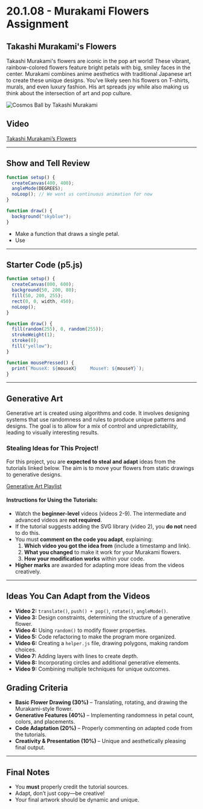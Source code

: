 # 20.1.08 - Murakami Flowers Assignment

## Takashi Murakami's Flowers
Takashi Murakami's flowers are iconic in the pop art world! These vibrant, rainbow-colored flowers feature bright petals with big, smiley faces in the center. Murakami combines anime aesthetics with traditional Japanese art to create these unique designs. You’ve likely seen his flowers on T-shirts, murals, and even luxury fashion. His art spreads joy while also making us think about the intersection of art and pop culture.

![Cosmos Ball by Takashi Murakami](https://upload.wikimedia.org/wikipedia/en/0/0b/%27Cosmos_Ball%27_by_Takashi_Murakami%2C_molded_plastic%2C_2000.jpg)

## Video
[Takashi Murakami’s Flowers](https://youtu.be/zPkAQCdXcLc?si=e_TjJgvy4iAADjvR)

---

## Show and Tell Review
```js
function setup() {
  createCanvas(400, 400);
  angleMode(DEGREES); 
  noLoop(); // We wont us continuous animation for now
}

function draw() {
  background("skyblue"); 
}

```
- Make a function that draws a single petal.
- Use 


---

## Starter Code (p5.js)
```javascript
function setup() {
  createCanvas(800, 600);
  background(50, 200, 80);
  fill(50, 200, 255);
  rect(0, 0, width, 450);
  noLoop();
}

function draw() {
  fill(random(255), 0, random(255));
  strokeWeight(1);
  stroke(0);
  fill("yellow");
}

function mousePressed() {
  print(`MouseX: ${mouseX}     MouseY: ${mouseY}`);
}
```

---

## Generative Art
Generative art is created using algorithms and code. It involves designing systems that use randomness and rules to produce unique patterns and designs. The goal is to allow for a mix of control and unpredictability, leading to visually interesting results.

### Stealing Ideas for This Project!
For this project, you are **expected to steal and adapt** ideas from the tutorials linked below. The aim is to move your flowers from static drawings to generative designs.

[Generative Art Playlist](https://youtube.com/playlist?list=PLyRZnpOSgMj3K8AV2I6UldnvTj6d_Zrf0&si=UxIqzgXuN0MoHANZ)

#### Instructions for Using the Tutorials:
- Watch the **beginner-level** videos (videos 2-9). The intermediate and advanced videos are **not required**.
- If the tutorial suggests adding the SVG library (video 2), you **do not** need to do this.
- You must **comment on the code you adapt**, explaining:
  1. **Which video you got the idea from** (include a timestamp and link).
  2. **What you changed** to make it work for your Murakami flowers.
  3. **How your modification works** within your code.
- **Higher marks** are awarded for adapting more ideas from the videos creatively.

---

## Ideas You Can Adapt from the Videos

- **Video 2:** `translate()`, `push() + pop()`, `rotate()`, `angleMode()`.
- **Video 3:** Design constraints, determining the structure of a generative flower.
- **Video 4:** Using `random()` to modify flower properties.
- **Video 5:** Code refactoring to make the program more organized.
- **Video 6:** Creating a `helper.js` file, drawing polygons, making random choices.
- **Video 7:** Adding layers with lines to create depth.
- **Video 8:** Incorporating circles and additional generative elements.
- **Video 9:** Combining multiple techniques for unique outcomes.

## Grading Criteria

- **Basic Flower Drawing (30%)** – Translating, rotating, and drawing the Murakami-style flower.
- **Generative Features (40%)** – Implementing randomness in petal count, colors, and placements.
- **Code Adaptation (20%)** – Properly commenting on adapted code from the tutorials.
- **Creativity & Presentation (10%)** – Unique and aesthetically pleasing final output.

---

## Final Notes
- You **must** properly credit the tutorial sources.
- Adapt, don’t just copy—be creative!
- Your final artwork should be dynamic and unique.

